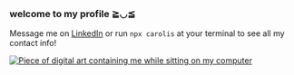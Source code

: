                                              
### welcome to my profile ≧◡≦ 

Message me on <a href="https://www.linkedin.com/in/carol-ale">LinkedIn</a> or run `npx carolis` at your terminal to see all my contact info!

<a href="https://twitter.com/caroliscaroles"><img alt="Piece of digital art containing me while sitting on my computer" src="https://user-images.githubusercontent.com/29932210/169415496-84a1da2d-693e-4e1d-9971-8be5faa2c330.png"></a>
